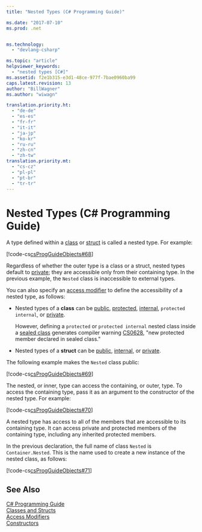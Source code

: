 ```yaml
---
title: "Nested Types (C# Programming Guide)"

ms.date: "2017-07-10"
ms.prod: .net


ms.technology: 
  - "devlang-csharp"

ms.topic: "article"
helpviewer_keywords: 
  - "nested types [C#]"
ms.assetid: f2e1b315-e3d1-48ce-977f-7bae0960ba99
caps.latest.revision: 13
author: "BillWagner"
ms.author: "wiwagn"

translation.priority.ht: 
  - "de-de"
  - "es-es"
  - "fr-fr"
  - "it-it"
  - "ja-jp"
  - "ko-kr"
  - "ru-ru"
  - "zh-cn"
  - "zh-tw"
translation.priority.mt: 
  - "cs-cz"
  - "pl-pl"
  - "pt-br"
  - "tr-tr"
---
```

# Nested Types (C# Programming Guide)
A type defined within a [class](../../../csharp/language-reference/keywords/class.md) or [struct](../../../csharp/language-reference/keywords/struct.md) is called a nested type. For example:  
  
[!code-cs[csProgGuideObjects#68](../../../csharp/programming-guide/classes-and-structs/codesnippet/CSharp/nested-types_1.cs)]  
  
Regardless of whether the outer type is a class or a struct, nested types default to [private](../../../csharp/language-reference/keywords/private.md); they are accessible only from their containing type. In the previous example, the `Nested` class is inaccessible to external types. 

You can also specify an [access modifier](../../language-reference/keywords/access-modifiers.md) to define the accessibility of a nested type, as follows:

- Nested types of a **class** can be [public](../../../csharp/language-reference/keywords/public.md), [protected](../../../csharp/language-reference/keywords/protected.md), [internal](../../../csharp/language-reference/keywords/internal.md), `protected internal`, or [private](../../../csharp/language-reference/keywords/private.md). 

   However, defining a `protected` or `protected internal` nested class inside a [sealed class](../../language-reference/keywords/sealed.md) generates compiler warning [CS0628](../../misc/cs0628.md), "new protected member declared in sealed class."
  
- Nested types of a **struct** can be [public](../../../csharp/language-reference/keywords/public.md), [internal](../../../csharp/language-reference/keywords/internal.md), or [private](../../../csharp/language-reference/keywords/private.md).
  
The following example makes the `Nested` class public:
  
[!code-cs[csProgGuideObjects#69](../../../csharp/programming-guide/classes-and-structs/codesnippet/CSharp/nested-types_2.cs)]  
  
 The nested, or inner, type can access the containing, or outer, type. To access the containing type, pass it as an argument to the constructor of the nested type. For example:  
  
 [!code-cs[csProgGuideObjects#70](../../../csharp/programming-guide/classes-and-structs/codesnippet/CSharp/nested-types_3.cs)]  
  
 A nested type has access to all of the members that are accessible to its containing type. It can access private and protected members of the containing type, including any inherited protected members.  
  
 In the previous declaration, the full name of class `Nested` is `Container.Nested`. This is the name used to create a new instance of the nested class, as follows:  
  
 [!code-cs[csProgGuideObjects#71](../../../csharp/programming-guide/classes-and-structs/codesnippet/CSharp/nested-types_4.cs)]  
  
## See Also  
 [C# Programming Guide](../../../csharp/programming-guide/index.md)   
 [Classes and Structs](../../../csharp/programming-guide/classes-and-structs/index.md)   
 [Access Modifiers](../../../csharp/programming-guide/classes-and-structs/access-modifiers.md)   
 [Constructors](../../../csharp/programming-guide/classes-and-structs/constructors.md)
